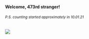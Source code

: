 #### Welcome, 473rd stranger!

###### <sup>P.S. counting started approximately in 10.01.21</sup>

<img src="https://kraftwerk28.pp.ua/vcnt.png"></img>
